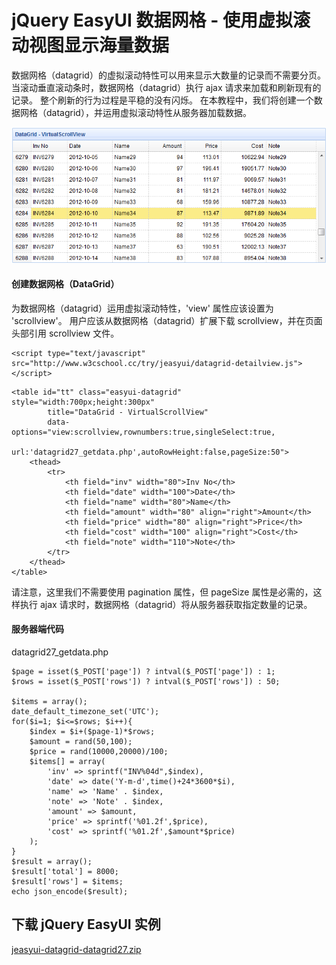 # jQuery EasyUI 数据网格 - 使用虚拟滚动视图显示海量数据

数据网格（datagrid）的虚拟滚动特性可以用来显示大数量的记录而不需要分页。 当滚动垂直滚动条时，数据网格（datagrid）执行 ajax 请求来加载和刷新现有的记录。 整个刷新的行为过程是平稳的没有闪烁。 在本教程中，我们将创建一个数据网格（datagrid），并运用虚拟滚动特性从服务器加载数据。

![](img/datagrid27.png)

#### 创建数据网格（DataGrid）

为数据网格（datagrid）运用虚拟滚动特性，'view' 属性应该设置为 'scrollview'。 用户应该从数据网格（datagrid）扩展下载 scrollview，并在页面头部引用 scrollview 文件。

```
<script type="text/javascript" src="http://www.w3cschool.cc/try/jeasyui/datagrid-detailview.js"></script>

```

```
<table id="tt" class="easyui-datagrid" style="width:700px;height:300px"
		title="DataGrid - VirtualScrollView"
		data-options="view:scrollview,rownumbers:true,singleSelect:true,
			url:'datagrid27_getdata.php',autoRowHeight:false,pageSize:50">
	<thead>
		<tr>
			<th field="inv" width="80">Inv No</th>
			<th field="date" width="100">Date</th>
			<th field="name" width="80">Name</th>
			<th field="amount" width="80" align="right">Amount</th>
			<th field="price" width="80" align="right">Price</th>
			<th field="cost" width="100" align="right">Cost</th>
			<th field="note" width="110">Note</th>
		</tr>
	</thead>
</table>

```

请注意，这里我们不需要使用 pagination 属性，但 pageSize 属性是必需的，这样执行 ajax 请求时，数据网格（datagrid）将从服务器获取指定数量的记录。

#### 服务器端代码

datagrid27_getdata.php

```
$page = isset($_POST['page']) ? intval($_POST['page']) : 1;
$rows = isset($_POST['rows']) ? intval($_POST['rows']) : 50;

$items = array();
date_default_timezone_set('UTC');
for($i=1; $i<=$rows; $i++){
	$index = $i+($page-1)*$rows;
	$amount = rand(50,100);
	$price = rand(10000,20000)/100;
	$items[] = array(
		'inv' => sprintf("INV%04d",$index),
		'date' => date('Y-m-d',time()+24*3600*$i),
		'name' => 'Name' . $index,
		'note' => 'Note' . $index,
		'amount' => $amount,
		'price' => sprintf('%01.2f',$price),
		'cost' => sprintf('%01.2f',$amount*$price)
	);
}
$result = array();
$result['total'] = 8000;
$result['rows'] = $items;
echo json_encode($result);

```

## 下载 jQuery EasyUI 实例

[jeasyui-datagrid-datagrid27.zip](/try/jeasyui/download/jeasyui-datagrid-datagrid27.zip)

 